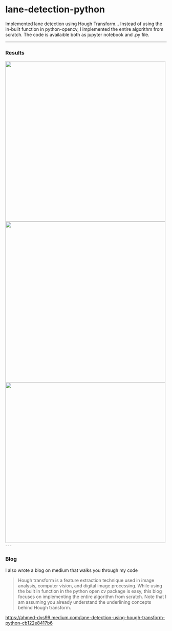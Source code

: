 # lane-detection-python

Implemented lane detection using Hough Transform... Instead of using the in-built function in python-opencv, I implemented the entire algorithm from scratch. The code is availaible both as jupyter notebook and .py file.

---

### Results

<img src="https://github.com/lenodoeastern/lane-detection-python/blob/main/results/test3_output.jpg" width="500">

<img src="https://github.com/lenodoeastern/lane-detection-python/blob/main/results/test8_output.jpg" width="500">

<img src="https://github.com/lenodoeastern/lane-detection-python/blob/main/results/test1_output.jpg" width="500">

<br>
---

### Blog

I also wrote a blog on medium that walks you through my code

> Hough transform is a feature extraction technique used in image analysis, computer vision, and digital image processing. While using the built in function in the python open cv package is easy, this blog focuses on implementing the entire algorithm from scratch. Note that I am assuming you already understand the underlining concepts behind Hough transform.

<https://ahmed-dys99.medium.com/lane-detection-using-hough-transform-python-cb122e8417b6>
